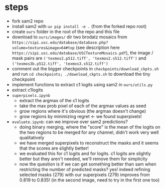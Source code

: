
# steps

- fork sam2 repo
- install sam2 with `uv pip install -e .`  (from the forked repo root)
- create `ours` folder in the root of the repo and this file
- download to `ours/images/` dir two brodatz mosaics from `https://sipi.usc.edu/database/database.php?volume=textures&image=64#top` (see description here `https://sipi.usc.edu/database/USCTextureMosaics.pdf`), the image / mask pairs are `('texmos2.p512.tiff', 'texmos2.s512.tiff')` and `('texmos3b.p512.tiff', 'texmos3.s512.tiff')`
- comment out the bigger checkpoints in `checkpoints/download_ckpts.sh` and run `cd checkpoints; ./download_ckpts.sh` to download the tiny checkpoint 
- implement functions to extract c1 logits using sam2 in `ours/utils.py`
- extract c1logits
- `superpixels.ipynb`
    - extract the argmax of the c1 logits
    - take the max prob pixel of each of the argmax values as seed
    - grow regions where it's obvious (the argmax doesn't change)
    - grow regions by minimizing regret <- we found superpixels!
- `evaluate.ipynb`: can we improve over sam2 predictions?
    - doing binary merging, where the "score" is the mean of the logits on the two regions to be merged for any channel, didn't work very well qualitatively
    - we have merged superpixels to reconstruct the masks and it seems that the scores are slightly better!
    - we evaluated this for c1 logits and for logits. c1 logits are slightly better but they aren't needed, we'll remove them for simplicity
    - now the question is if we can get something better than sam when restricting the number of predicted masks? yes! indeed refining selected masks (279) with our superpixels (279) improves from 0.819 to 0.835! (in the second image, need to try in the first one too)





